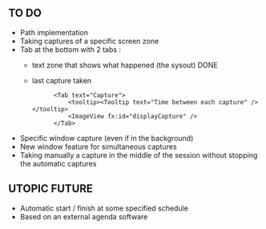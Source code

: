 ## TO DO

* Path implementation
* Taking captures of a specific screen zone
* Tab at the bottom with 2 tabs :
    - text zone that shows what happened (the sysout)  DONE
    - last capture taken


				<Tab text="Capture">
					<tooltip><Tooltip text="Time between each capture" /></tooltip>
					<ImageView fx:id="displayCapture" />
				</Tab>



* Specific window capture (even if in the background)
* New window feature for simultaneous captures
* Taking manually a capture in the middle of the session without stopping the automatic captures



## UTOPIC FUTURE

* Automatic start / finish at some specified schedule
* Based on an external agenda software